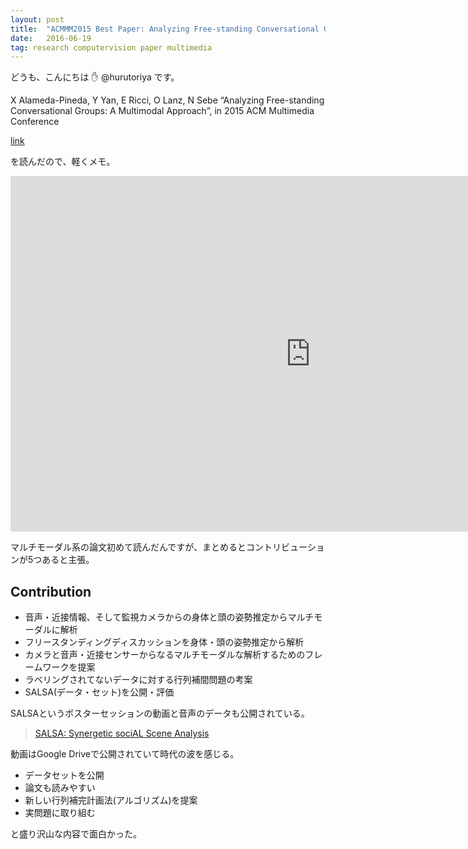 ```yaml
---
layout: post
title:  "ACMMM2015 Best Paper: Analyzing Free-standing Conversational Groups: A Multimodal Approach "
date:   2016-06-19
tag: research computervision paper multimedia
---
```


どうも、こんにちは :raised_hand: @hurutoriya です。

X Alameda-Pineda, Y Yan, E Ricci, O Lanz, N Sebe
“Analyzing Free-standing Conversational Groups: A Multimodal Approach”, in 2015 ACM Multimedia Conference

[link](http://xavirema.eu/wp-content/papercite-data/pdf/Alameda-ACMMM-2015.pdf)

を読んだので、軽くメモ。


<iframe src="https://docs.google.com/presentation/d/1G6zfzV4jIm7qj4LkHkm3Gk_qHEml0SWZExkNuqw0ef8/embed?start=true&loop=true&delayms=1000" frameborder="0" width="960" height="569" allowfullscreen="true" mozallowfullscreen="true" webkitallowfullscreen="true"></iframe>

マルチモーダル系の論文初めて読んだんですが、まとめるとコントリビューションが5つあると主張。

## Contribution

- 音声・近接情報、そして監視カメラからの身体と頭の姿勢推定からマルチモーダルに解析
- フリースタンディングディスカッションを身体・頭の姿勢推定から解析
- カメラと音声・近接センサーからなるマルチモーダルな解析するためのフレームワークを提案
- ラベリングされてないデータに対する行列補間問題の考案
- SALSA(データ・セット)を公開・評価

SALSAというポスターセッションの動画と音声のデータも公開されている。

> [SALSA: Synergetic sociAL Scene Analysis](http://tev.fbk.eu/salsa)

動画はGoogle Driveで公開されていて時代の波を感じる。

- データセットを公開
- 論文も読みやすい
- 新しい行列補完計画法(アルゴリズム)を提案
- 実問題に取り組む

と盛り沢山な内容で面白かった。
